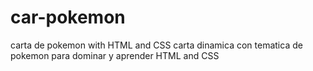# car-pokemon
carta de pokemon with HTML and CSS
carta dinamica con tematica de pokemon para dominar y aprender HTML and CSS
